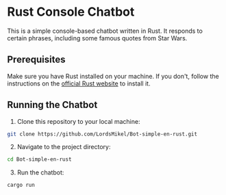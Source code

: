 # Rust Console Chatbot

This is a simple console-based chatbot written in Rust. It responds to certain phrases, including some famous quotes from Star Wars.

## Prerequisites

Make sure you have Rust installed on your machine. If you don't, follow the instructions on the [official Rust website](https://www.rust-lang.org/tools/install) to install it.

## Running the Chatbot

1. Clone this repository to your local machine:

```bash
git clone https://github.com/LordsMikel/Bot-simple-en-rust.git
```

2. Navigate to the project directory:
 
```bash
cd Bot-simple-en-rust
```

3. Run the chatbot:

```bash
cargo run
```
